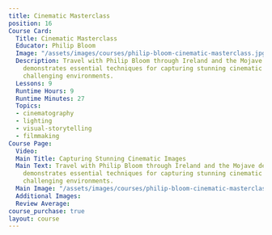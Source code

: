 ```yaml
---
title: Cinematic Masterclass
position: 16
Course Card:
  Title: Cinematic Masterclass
  Educator: Philip Bloom
  Image: "/assets/images/courses/philip-bloom-cinematic-masterclass.jpg"
  Description: Travel with Philip Bloom through Ireland and the Mojave desert as he
    demonstrates essential techniques for capturing stunning cinematic images in various
    challenging environments.
  Lessons: 9
  Runtime Hours: 9
  Runtime Minutes: 27
  Topics:
  - cinematography
  - lighting
  - visual-storytelling
  - filmmaking
Course Page:
  Video: 
  Main Title: Capturing Stunning Cinematic Images
  Main Text: Travel with Philip Bloom through Ireland and the Mojave desert as he
    demonstrates essential techniques for capturing stunning cinematic images in various
    challenging environments.
  Main Image: "/assets/images/courses/philip-bloom-cinematic-masterclass/cinematic-masterclass-main.jpg"
  Additional Images: 
  Review Average: 
course_purchase: true
layout: course
---
```


